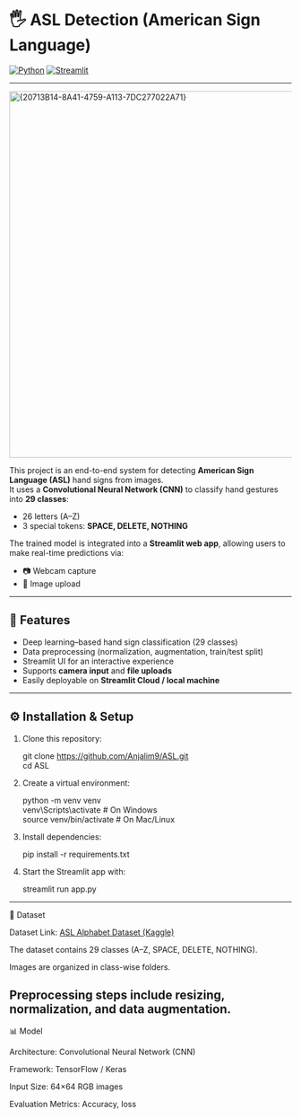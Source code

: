# 🖐️ ASL Detection (American Sign Language)

[![Python](https://img.shields.io/badge/Python-3.8%2B-blue?logo=python)](https://www.python.org/)
[![Streamlit](https://img.shields.io/badge/Streamlit-App-FF4B4B?logo=streamlit)](https://streamlit.io/)

---
<img width="510" height="653" alt="{20713B14-8A41-4759-A113-7DC277022A71}" src="https://github.com/user-attachments/assets/77fa3268-319c-4d83-922c-79222f213465" />

This project is an end-to-end system for detecting **American Sign Language (ASL)** hand signs from images.  
It uses a **Convolutional Neural Network (CNN)** to classify hand gestures into **29 classes**:  
- 26 letters (A–Z)  
- 3 special tokens: **SPACE, DELETE, NOTHING**

The trained model is integrated into a **Streamlit web app**, allowing users to make real-time predictions via:
- 📷 Webcam capture  
- 📂 Image upload  

---
## 🚀 Features
- Deep learning–based hand sign classification (29 classes)  
- Data preprocessing (normalization, augmentation, train/test split)  
- Streamlit UI for an interactive experience  
- Supports **camera input** and **file uploads**  
- Easily deployable on **Streamlit Cloud / local machine**  

---
## ⚙️ Installation & Setup
1. Clone this repository:
   
   git clone https://github.com/Anjalim9/ASL.git<br>
   cd ASL
2. Create a virtual environment:

   python -m venv venv<br>
   venv\Scripts\activate   # On Windows<br>
   source venv/bin/activate # On Mac/Linux<br>
3. Install dependencies:

   pip install -r requirements.txt
4. Start the Streamlit app with:

   streamlit run app.py
---   
🧪 Dataset

Dataset Link: [ASL Alphabet Dataset (Kaggle)](https://www.kaggle.com/datasets/grassknoted/asl-alphabet)

The dataset contains 29 classes (A–Z, SPACE, DELETE, NOTHING).

Images are organized in class-wise folders.

Preprocessing steps include resizing, normalization, and data augmentation.   
---
📊 Model

Architecture: Convolutional Neural Network (CNN)

Framework: TensorFlow / Keras

Input Size: 64×64 RGB images

Evaluation Metrics: Accuracy, loss
